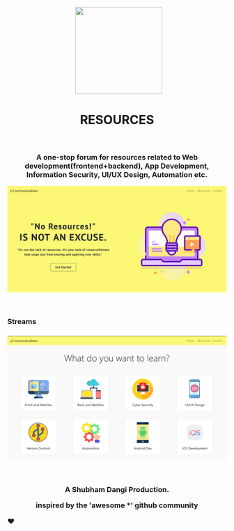 
<p align="center"> 
&nbsp; <img src="https://image.flaticon.com/icons/svg/74/74960.svg" width="200" height="200">
</p>
<div align="center"> 
<h1>RESOURCES</h1>
</div>
  <br>
  <div align="center"> 
<h3>A one-stop forum for resources related to Web development(frontend+backend), App Development, Information Security, UI/UX Design, Automation etc.
</h3>
</div>
<p align="center"> 
<img src="UI/readme1.png">
</p>
  <br>
  <h3>Streams<h3>
   <p align="center"> 
<img src="UI/readme2.png">
</p>
  
<br>
    <div align="center"> 
 <p>A Shubham Dangi Production.</p>
    <p>inspired by the 'awesome *' github community </p>
</div>
    
&#10084;&#65039;
